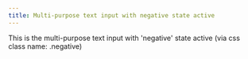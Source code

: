 ```yaml
---
title: Multi-purpose text input with negative state active
---
```


This is the multi-purpose text input with 'negative' state active (via css class name: .negative)
